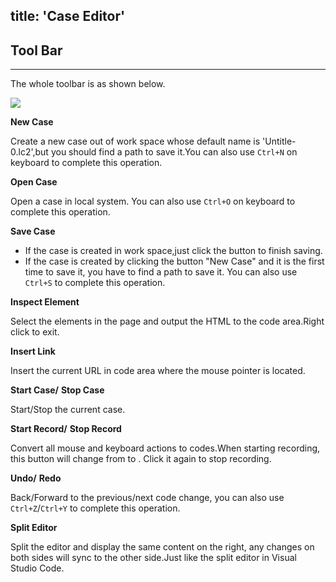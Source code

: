 title: 'Case Editor'
---
## Tool Bar
---
The whole toolbar is as shown below.

<img class="long-images" src="/images/code-editor/case-toolbar.png">
<br>

<i class="fa fa-file-code-o"></i>  **New Case**  

Create a new case out of work space whose default name is 'Untitle-0.lc2',but you should find a path to save it.You can also use `Ctrl+N` on keyboard to complete this operation.

<i class="fa fa-folder-open-o"></i> **Open Case**

Open a case in local system. You can also use `Ctrl+O` on keyboard to complete this operation.

<i class="fa fa-floppy-o"></i> **Save Case** 

- If the case is created in work space,just click the button to finish saving. 
- If the case is created by clicking the button "New Case" and it is the first time to save it, you have to find a path to save it.
You can also use `Ctrl+S` to complete this operation.


<i class="fa fa-crosshairs"></i> **Inspect Element**

Select the elements in the page and output the HTML to the code area.Right click to exit.

<i class="fa fa-link"></i> **Insert Link**

Insert the current URL in code area where the mouse pointer is located.

<i class="fa fa-play"></i> **Start Case/** <i class="fa fa-stop"></i> **Stop Case**

Start/Stop the current case.

<i class="fa fa-circle" style="color:red"></i> **Start Record/**<i class="fa fa-stop-circle-o" style="color:red"></i> **Stop Record**

Convert all mouse and keyboard actions to codes.When starting recording, this button will change from <i class="fa fa-circle" style="color:red"></i> to <i class="fa fa-stop-circle-o" style="color:red"></i>. Click it again to stop recording.

<i class="fa fa-undo"></i> **Undo/** <i class="fa fa-repeat"></i> **Redo**

Back/Forward to the previous/next code change, you can also use `Ctrl+Z`/`Ctrl+Y` to complete this operation.

<i class="fa fa-columns"></i> **Split Editor**

Split the editor and display the same content on the right, any changes on both sides will sync to the other side.Just like the split editor in Visual Studio Code.
